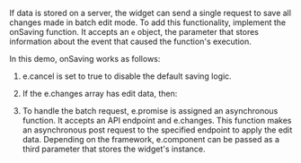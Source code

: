 If data is stored on a server, the widget can send a single request to save all changes made in batch edit mode. To add this functionality, implement the onSaving function. It accepts an `e` object, the parameter that stores information about the event that caused the function's execution.

In this demo, onSaving works as follows:

1. e.cancel is set to true to disable the default saving logic.

2. If the e.changes array has edit data, then:

  1. To handle the batch request, e.promise is assigned an asynchronous function. It accepts an API endpoint and e.changes. This function makes an asynchronous post request to the specified endpoint to apply the edit data. Depending on the framework, e.component can be passed as a third parameter that stores the widget's instance.